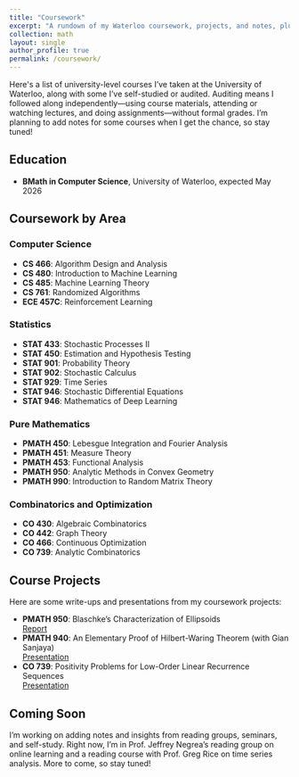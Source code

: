 ```yaml
---
title: "Coursework"
excerpt: "A rundown of my Waterloo coursework, projects, and notes, plus highlights from self-study and reading groups (notes coming soon!)"
collection: math
layout: single
author_profile: true
permalink: /coursework/
---
```


Here's a list of university-level courses I’ve taken at the University of Waterloo, along with some I’ve self-studied or audited. Auditing means I followed along independently—using course materials, attending or watching lectures, and doing assignments—without formal grades. I’m planning to add notes for some courses when I get the chance, so stay tuned!

## Education
- **BMath in Computer Science**, University of Waterloo, expected May 2026

## Coursework by Area

### Computer Science
- **CS 466**: Algorithm Design and Analysis
- **CS 480**: Introduction to Machine Learning
- **CS 485**: Machine Learning Theory
- **CS 761**: Randomized Algorithms
- **ECE 457C**: Reinforcement Learning

### Statistics
- **STAT 433**: Stochastic Processes II
- **STAT 450**: Estimation and Hypothesis Testing
- **STAT 901**: Probability Theory
- **STAT 902**: Stochastic Calculus
- **STAT 929**: Time Series
- **STAT 946**: Stochastic Differential Equations
- **STAT 946**: Mathematics of Deep Learning

### Pure Mathematics
- **PMATH 450**: Lebesgue Integration and Fourier Analysis
- **PMATH 451**: Measure Theory
- **PMATH 453**: Functional Analysis
- **PMATH 950**: Analytic Methods in Convex Geometry
- **PMATH 990**: Introduction to Random Matrix Theory

### Combinatorics and Optimization
- **CO 430**: Algebraic Combinatorics
- **CO 442**: Graph Theory
- **CO 466**: Continuous Optimization
- **CO 739**: Analytic Combinatorics

## Course Projects
Here are some write-ups and presentations from my coursework projects:
- **PMATH 950**: Blaschke’s Characterization of Ellipsoids  
  [Report](https://drive.google.com/file/d/1lT7Sn_ajpEU0s6u0DcaZcBV-U3punam7/view?usp=sharing)  
- **PMATH 940**: An Elementary Proof of Hilbert-Waring Theorem (with Gian Sanjaya)  
  [Presentation](https://drive.google.com/file/d/1OxHT3qGNV2r2JPdPgGciPfTj19qyKXAz/view?usp=sharing)  
- **CO 739**: Positivity Problems for Low-Order Linear Recurrence Sequences  
  [Presentation](https://drive.google.com/file/d/1wcr_VbX-yTmItB15cGlWZVlE2EI9yngB/view?usp=sharing)

## Coming Soon
I’m working on adding notes and insights from reading groups, seminars, and self-study. Right now, I’m in Prof. Jeffrey Negrea’s reading group on online learning and a reading course with Prof. Greg Rice on time series analysis. More to come, so stay tuned!